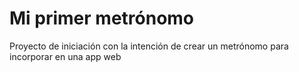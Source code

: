 # Mi primer metrónomo
Proyecto de iniciación con la intención de crear un metrónomo para incorporar en una app web

